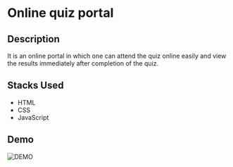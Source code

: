# Online quiz portal

## Description
It is an online portal in which one can attend the quiz online easily and view the results immediately after completion of the quiz.

## Stacks Used
* HTML  
* CSS
* JavaScript

## Demo

![DEMO](https://github.com/rittikadeb/Ace-The-FrontEnd/blob/main/Online%20Quiz%20Portal/Images/DEMO.gif)


